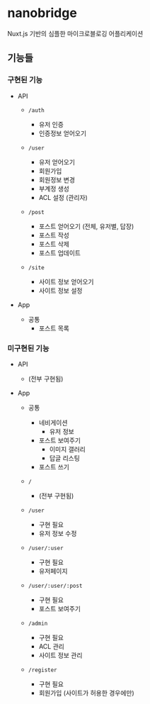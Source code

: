# nanobridge
Nuxt.js 기반의 심플한 마이크로블로깅 어플리케이션

## 기능들
### 구현된 기능
  * API  
    * `/auth`  
      * 유저 인증  
      * 인증정보 얻어오기  

    * `/user`  
      * 유저 얻어오기  
      * 회원가입  
      * 회원정보 변경  
      * 부계정 생성  
      * ACL 설정 (관리자)  

    * `/post`  
      * 포스트 얻어오기 (전체, 유저별, 답장)  
      * 포스트 작성  
      * 포스트 삭제  
      * 포스트 업데이트  

    * `/site`  
      * 사이트 정보 얻어오기  
      * 사이트 정보 설정  

  * App  
    * 공통  
      * 포스트 목록  

### 미구현된 기능

  * API  
    * (전부 구현됨)  

  * App  
    * 공통  
      * 네비게이션  
        * 유저 정보  
      * 포스트 보여주기  
        * 이미지 갤러리  
        * 답글 리스팅  
      * 포스트 쓰기  

    * `/`  
      * (전부 구현됨)  

    * `/user`  
      * 구현 필요  
      * 유저 정보 수정  

    * `/user/:user`  
      * 구현 필요  
      * 유저페이지  

    * `/user/:user/:post`  
      * 구현 필요  
      * 포스트 보여주기  

    * `/admin`  
      * 구현 필요  
      * ACL 관리  
      * 사이트 정보 관리  

    * `/register`  
      * 구현 필요  
      * 회원가입 (사이트가 허용한 경우에만)
